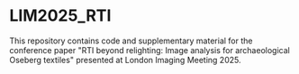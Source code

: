 # LIM2025_RTI
This repository contains code and supplementary material for the conference paper "RTI beyond relighting: Image analysis for archaeological Oseberg textiles" presented at London Imaging Meeting 2025.

